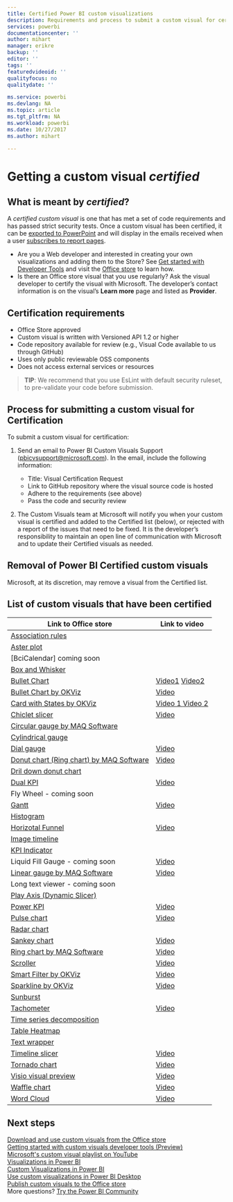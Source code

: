 ```yaml
---
title: Certified Power BI custom visualizations
description: Requirements and process to submit a custom visual for certification. And a list of already certified custom visuals.
services: powerbi
documentationcenter: ''
author: mihart
manager: erikre
backup: ''
editor: ''
tags: ''
featuredvideoid: ''
qualityfocus: no
qualitydate: ''

ms.service: powerbi
ms.devlang: NA
ms.topic: article
ms.tgt_pltfrm: NA
ms.workload: powerbi
ms.date: 10/27/2017
ms.author: mihart

---
```

# Getting a custom visual *certified*
## What is meant by *certified*?
A *certified custom visual* is one that has met a set of code requirements and has passed strict security tests.  Once a custom visual has been certified, it can be  [exported to PowerPoint](powerbi-service-publish-to-powerpoint.md) and will display in the emails received when a user [subscribes to report pages](powerbi-service-subscribe-to-report.md).

* Are you a Web developer and interested in creating your own visualizations and adding them to the Store? See [Get started with Developer Tools](powerbi-custom-visuals-getting-started-with-developer-tools.md) and visit the [Office store](powerbi-custom-visuals-office-store.md) to learn how.
* Is there an Office store visual that you use regularly? Ask the visual developer to certify the visual with Microsoft.  The developer’s contact information is on the visual’s **Learn more** page and listed as **Provider**.

## Certification requirements
* Office Store approved    
* Custom visual is written with Versioned API 1.2 or higher    
* Code repository available for review (e.g., Visual Code available to us through GitHub)    
* Uses only public reviewable OSS components    
* Does not access external services or resources    

> **TIP**: We recommend that you use EsLint with default security ruleset, to pre-validate your code before submission.
> 
> 

## Process for submitting a custom visual for Certification
To submit a custom visual for certification:

1. Send an email to Power BI Custom Visuals Support (pbicvsupport@microsoft.com). In the email, include the following information:    
   
   * Title: Visual Certification Request    
   * Link to GitHub repository where the visual source code is hosted    
   * Adhere to the requirements (see above)    
   * Pass the code and security review    
2. The Custom Visuals team at Microsoft will notify you when your custom visual is certified and added to the Certified list (below), or rejected with a report of the issues that need to be fixed. It is the developer’s responsibility to maintain an open line of communication with Microsoft and to update their Certified visuals as needed.

## Removal of Power BI Certified custom visuals
Microsoft, at its discretion, may remove a visual from the Certified list.  

## List of custom visuals that have been certified
| Link to Office store | Link to video |
| --- | --- |
| [Association rules](https://appsource.microsoft.com/en-us/product/power-bi-visuals/WA104380815) | |
| [Aster plot](https://appsource.microsoft.com/en-us/product/power-bi-visuals/WA104380759?src=office&tab=Overview) | |
| [BciCalendar] coming soon | |
| [Box and Whisker](https://appsource.microsoft.com/product/power-bi-visuals/WA104380831?src=office&tab=Overview) | |
| [Bullet Chart](https://store.office.com/en-us/app.aspx?assetid=WA104380755) |[Video1](https://youtu.be/AOlsFYkfkcw)   [Video2](https://youtu.be/AQvd2FhRyCI) |
| [Bullet Chart by OKViz](https://store.office.com/bullet-chart-by-okviz-WA104380953.aspx) |[Video](https://youtu.be/mtvUNl9bMjA) |
| [Card with States by OKViz](https://store.office.com/card-with-states-by-okviz-WA104380967.aspx) |[Video 1  ](https://youtu.be/myiX0BmZd8U) [Video 2](https://youtu.be/AOlsFYkfkcw) |
| [Chiclet slicer](https://store.office.com/chiclet-slicer-WA104380756.aspx) |[Video](https://youtu.be/iYOkJ1APueY) |
| [Circular gauge by MAQ Software](https://appsource.microsoft.com/product/power-bi-visuals/WA104380837?tab=Overview) | |
| [Cylindrical gauge](https://appsource.microsoft.com/en-us/product/power-bi-visuals/WA104380874) | |
| [Dial gauge](https://appsource.microsoft.com/en-us/product/power-bi-visuals/WA104381184) |[Video](https://youtu.be/AOlsFYkfkcw) |
| [Donut chart (Ring chart) by MAQ Software](https://appsource.microsoft.com/product/power-bi-visuals/WA104380824?tab=Overview) |[Video](https://youtu.be/pDToHDFHnq8) |
| [Dril down donut chart](https://appsource.microsoft.com/en-us/product/power-bi-visuals/WA104380858) | |
| [Dual KPI](https://store.office.com/dual-kpi-WA104380774.aspx) |[Video](https://youtu.be/821o0-eVBXo?list=PL1N57mwBHtN1vIjfvuBIzZllrmKo-Vz6x) |
| Fly Wheel - coming soon | |
| [Gantt](https://store.office.com/gantt-WA104380765.aspx) |[Video](https://youtu.be/qJ7s_KrGiUU) |
| [Histogram](https://store.office.com/histogram-chart-WA104380776.aspx) | |
| [Horizotal Funnel](https://appsource.microsoft.com/en-us/product/power-bi-visuals/WA104380846) |[Video](https://youtu.be/SudZei68PPo) |
| [Image timeline](https://appsource.microsoft.com/en-us/product/power-bi-visuals/WA104381254) | |
| [KPI Indicator](https://store.office.com/kpi-indicator-WA104380832.aspx) | |
| Liquid Fill Gauge - coming soon |[Video](https://youtu.be/wQ51TTqIZc4) |
| [Linear gauge by MAQ Software](https://appsource.microsoft.com/en-us/product/power-bi-visuals/WA104380821?src=office&tab=Overview) |[Video](https://youtu.be/AOlsFYkfkcw) |
| Long text viewer - coming soon | |
| [Play Axis (Dynamic Slicer)](https://store.office.com/play-axis-dynamic-slicer-WA104380981.aspx) | |
| [Power KPI](https://appsource.microsoft.com/product/power-bi-visuals/WA104381083) |[Video](https://youtu.be/IvfIP3E6-1Q) |
| [Pulse chart](https://appsource.microsoft.com/en-us/product/power-bi-visuals/WA104381006?src=office&tab=Overview) |[Video](https://www.youtube.com/watch?v=DQWdcQtjDVw) |
| [Radar chart](https://store.office.com/radar-chart-WA104380771.aspx) | |
| [Sankey chart](https://store.office.com/app.aspx?assetid=WA104380777.aspx) |[Video](https://youtu.be/WWP9wVUHGaA) |
| [Ring chart by MAQ Software](https://appsource.microsoft.com/en-us/product/power-bi-visuals/WA104380824) |[Video](https://youtu.be/pDToHDFHnq8) |
| [Scroller](https://store.office.com/scroller-WA104381018.aspx) |[Video](https://youtu.be/uhRFQF2cGSY) |
| [Smart Filter by OKViz](https://store.office.com/smart-filter-by-okviz-WA104380859.aspx) |[Video](https://youtu.be/gcJsDDRQq28) |
| [Sparkline by OKViz](https://appsource.microsoft.com/en-us/product/power-bi-visuals/WA104380910?src=office&tab=Overview) |[Video](https://youtu.be/0m3Vnvso9tY) |
| [Sunburst](https://appsource.microsoft.com/en-us/product/power-bi-visuals/WA104380767?src=office&tab=Overview) | |
| [Tachometer](https://store.office.com/tachometer-WA104380937.aspx?) |[Video](https://www.youtube.com/watch?v=C3OXdETbS9o) |
| [Time series decomposition](https://appsource.microsoft.com/en-us/product/power-bi-visuals/WA104380897) | |
| [Table Heatmap](https://store.office.com/table-heatmap-WA104380818.aspx) | |
| [Text wrapper](https://appsource.microsoft.com/en-us/product/power-bi-visuals/WA104380826) | |
| [Timeline slicer](https://store.office.com/timeline-slicer-WA104380786.aspx) |[Video](https://youtu.be/ozMtZ4_NZ10) |
| [Tornado chart](https://store.office.com/tornado-chart-WA104380768.aspx) |[Video](https://youtu.be/AQvd2FhRyCI) |
| [Visio visual preview](https://store.office.com/visio-visual-preview-WA104381132.aspx) |[Video](https://www.youtube.com/watch?v=dCcd7rftjZA&list=PL1N57mwBHtN1vIjfvuBIzZllrmKo-Vz6x&index=2) |
| [Waffle chart](https://appsource.microsoft.com/en-us/product/power-bi-visuals/WA104381049?src=office&tab=Overview) |[Video](https://youtu.be/1vRqYUsm3Vk) |
| [Word Cloud](https://store.office.com/word-cloud-WA104380752.aspx?) |[Video](https://www.youtube.com/watch?v=AblTenl9fqo) |

## Next steps
[Download and use custom visuals from the Office store](powerbi-custom-visuals-office-store.md)  
[Getting started with custom visuals developer tools (Preview)](powerbi-custom-visuals-getting-started-with-developer-tools.md)      
[Microsoft's custom visual playlist on YouTube](https://www.youtube.com/playlist?list=PL1N57mwBHtN1vIjfvuBIzZllrmKo-Vz6x)  
[Visualizations in Power BI](powerbi-service-visualizations-for-reports.md)  
[Custom Visualizations in Power BI](powerbi-custom-visuals.md)  
[Use custom visualizations in Power BI Desktop](powerbi-custom-visuals-use.md)  
[Publish custom visuals to the Office store](powerbi-developer-office-store.md)  
More questions? [Try the Power BI Community](http://community.powerbi.com/)


